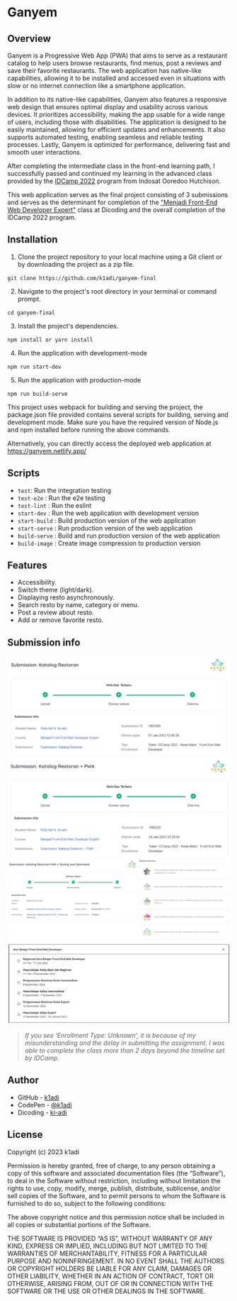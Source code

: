 # Ganyem

## Overview
Ganyem is a Progressive Web App (PWA) that aims to serve as a restaurant catalog to help users browse restaurants, find menus, post a reviews and save their favorite restaurants. The web application has native-like capabilities, allowing it to be installed and accessed even in situations with slow or no internet connection like a smartphone application.

In addition to its native-like capabilities, Ganyem also features a responsive web design that ensures optimal display and usability across various devices. It prioritizes accessibility, making the app usable for a wide range of users, including those with disabilities. The application is designed to be easily maintained, allowing for efficient updates and enhancements. It also supports automated testing, enabling seamless and reliable testing processes. Lastly, Ganyem is optimized for performance, delivering fast and smooth user interactions.

After completing the intermediate class in the front-end learning path, I successfully passed and continued my learning in the advanced class provided by the [IDCamp 2022](https://idcamp.ioh.co.id/) program from Indosat Ooredoo Hutchison. 

This web application serves as the final project consisting of 3 submissions and serves as the determinant for completion of the ["Menjadi Front-End Web Developer Expert"](https://www.dicoding.com/academies/219) class at Dicoding and the overall completion of the IDCamp 2022 program.

## Installation
1. Clone the project repository to your local machine using a Git client or by downloading the project as a zip file.
```
git clone https://github.com/k1adi/ganyem-final
```
2. Navigate to the project's root directory in your terminal or command prompt.
```
cd ganyem-final
```
3. Install the project's dependencies.
```
npm install or yarn install
```
4. Run the application with development-mode 
```
npm run start-dev
```
5. Run the application with production-mode 
```
npm run build-serve 
```

This project uses webpack for building and serving the project, the package.json file provided contains several scripts for building, serving and development mode. Make sure you have the required version of Node.js and npm installed before running the above commands.

Alternatively, you can directly access the deployed web application at https://ganyem.netlify.app/

## Scripts
- `test`: Run the integration testing
- `test-e2e` : Run the e2e testing
- `test-lint` : Run the eslint
- `start-dev` : Run the web application with development version
- `start-build` : Build production version of the web application
- `start-serve` : Run production version of the web application
- `build-serve` : Build and run production version of the web application 
- `build-image` : Create image compression to production version

## Features
- Accessibility.
- Switch theme (light/dark).
- Displaying resto asynchronously.
- Search resto by name, category or menu.
- Post a review about resto.
- Add or remove favorite resto.

## Submission info
![Submission-1 info](screenshoot/submission-1.png)
![Submission-2 info](screenshoot/submission-2.png)
![Submission-3 info](screenshoot/submission-3.jpg)
![Timeline](screenshoot/timeline.jpg)
> *If you see 'Enrollment Type: Unknown', it is because of my misunderstanding and the delay in submitting the assignment. I was able to complete the class more than 2 days beyond the timeline set by IDCamp.*

## Author
- GitHub - [k1adi](https://github.com/k1adi)
- CodePen - [@k1adi](https://codepen.io/k1adi)
- Dicoding - [ki-adi](https://www.dicoding.com/users/ki-adi)

## License 
Copyright (c) 2023 k1adi

Permission is hereby granted, free of charge, to any person obtaining a copy of this software and associated documentation files (the “Software”), to deal in the Software without restriction, including without limitation the rights to use, copy, modify, merge, publish, distribute, sublicense, and/or sell copies of the Software, and to permit persons to whom the Software is furnished to do so, subject to the following conditions:

The above copyright notice and this permission notice shall be included in all copies or substantial portions of the Software.

THE SOFTWARE IS PROVIDED “AS IS”, WITHOUT WARRANTY OF ANY KIND, EXPRESS OR IMPLIED, INCLUDING BUT NOT LIMITED TO THE WARRANTIES OF MERCHANTABILITY, FITNESS FOR A PARTICULAR PURPOSE AND NONINFRINGEMENT. IN NO EVENT SHALL THE AUTHORS OR COPYRIGHT HOLDERS BE LIABLE FOR ANY CLAIM, DAMAGES OR OTHER LIABILITY, WHETHER IN AN ACTION OF CONTRACT, TORT OR OTHERWISE, ARISING FROM, OUT OF OR IN CONNECTION WITH THE SOFTWARE OR THE USE OR OTHER DEALINGS IN THE SOFTWARE.